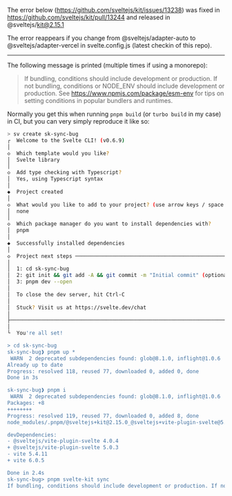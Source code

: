 The error below (https://github.com/sveltejs/kit/issues/13238) was fixed in 
https://github.com/sveltejs/kit/pull/13244
and released in @sveltejs/kit@2.15.1

The error reappears if you change from @sveltejs/adapter-auto to @sveltejs/adapter-vercel
in svelte.config.js (latest checkin of this repo).

---
The following message is printed (multiple times if using a monorepo):
> If bundling, conditions should include development or production. If not bundling, conditions or NODE_ENV should include development or production. See https://www.npmjs.com/package/esm-env for tips on setting conditions in popular bundlers and runtimes.

Normally you get this when running `pnpm build` (or `turbo build` in my case) in CI, but you can very simply reproduce it like so:
```bash
> sv create sk-sync-bug
┌  Welcome to the Svelte CLI! (v0.6.9)
│
◇  Which template would you like?
│  Svelte library
│
◇  Add type checking with Typescript?
│  Yes, using Typescript syntax
│
◆  Project created
│
◇  What would you like to add to your project? (use arrow keys / space bar)
│  none
│
◇  Which package manager do you want to install dependencies with?
│  pnpm
│
◆  Successfully installed dependencies
│
◇  Project next steps ─────────────────────────────────────────────────────╮
│                                                                          │
│  1: cd sk-sync-bug                                                       │
│  2: git init && git add -A && git commit -m "Initial commit" (optional)  │
│  3: pnpm dev --open                                                      │
│                                                                          │
│  To close the dev server, hit Ctrl-C                                     │
│                                                                          │
│  Stuck? Visit us at https://svelte.dev/chat                              │
│                                                                          │
├──────────────────────────────────────────────────────────────────────────╯
│
└  You're all set!

> cd sk-sync-bug
sk-sync-bug❱ pnpm up *                                                                    
 WARN  2 deprecated subdependencies found: glob@8.1.0, inflight@1.0.6
Already up to date
Progress: resolved 118, reused 77, downloaded 0, added 0, done
Done in 3s

sk-sync-bug❱ pnpm i                                                                       
 WARN  2 deprecated subdependencies found: glob@8.1.0, inflight@1.0.6
Packages: +8
++++++++
Progress: resolved 119, reused 77, downloaded 0, added 8, done
node_modules/.pnpm/@sveltejs+kit@2.15.0_@sveltejs+vite-plugin-svelte@5.0.3_svelte@5.15.0_vite@6.0.5__svelte@5.15.0_vite@node_modules/.pnpm/@sveltejs+kit@2.15.0_@sveltejs+vite-plugin-svelte@5.0.3_svelte@5.15.0_vite@6.0.5__svelte@5.15.0_vite@6.0.5/node_modules/@sveltejs/kit: Running postinstall script, done in 988ms

devDependencies:
- @sveltejs/vite-plugin-svelte 4.0.4
+ @sveltejs/vite-plugin-svelte 5.0.3
- vite 5.4.11
+ vite 6.0.5

Done in 2.4s
sk-sync-bug> pnpm svelte-kit sync                                                                         
If bundling, conditions should include development or production. If not bundling, conditions or NODE_ENV should include development or production. See https://www.npmjs.com/package/esm-env for tips on setting conditions in popular bundlers and runtimes.
```